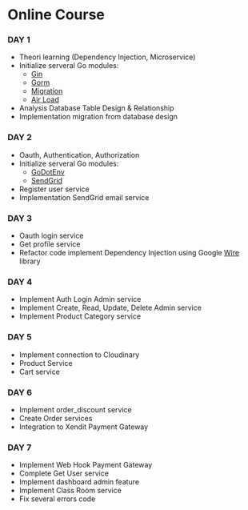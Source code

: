 # Online Course

### DAY 1

- Theori learning (Dependency Injection, Microservice)
- Initialize serveral Go modules:
  - [Gin](https://github.com/gin-gonic/gin)
  - [Gorm](https://gorm.io/)
  - [Migration](https://github.com/golang-migrate/migrate)
  - [Air Load](https://github.com/cosmtrek/air)
- Analysis Database Table Design & Relationship
- Implementation migration from database design

### DAY 2

- Oauth, Authentication, Authorization
- Initialize serveral Go modules:
  - [GoDotEnv](https://github.com/joho/godotenv)
  - [SendGrid](https://github.com/sendgrid/sendgrid-go)
- Register user service
- Implementation SendGrid email service

### DAY 3

- Oauth login service
- Get profile service
- Refactor code implement Dependency Injection using Google [Wire](https://github.com/google/wire) library

### DAY 4

- Implement Auth Login Admin service
- Implement Create, Read, Update, Delete Admin service
- Implement Product Category service

### DAY 5

- Implement connection to Cloudinary
- Product Service
- Cart service

### DAY 6

- Implement order_discount service
- Create Order services
- Integration to Xendit Payment Gateway

### DAY 7

- Implement Web Hook Payment Gateway
- Complete Get User service
- Implement dashboard admin feature
- Implement Class Room service
- Fix several errors code
